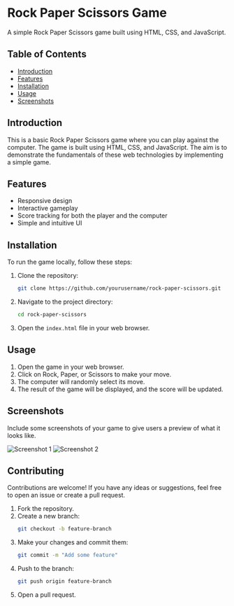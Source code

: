 # Rock Paper Scissors Game

A simple Rock Paper Scissors game built using HTML, CSS, and JavaScript.

## Table of Contents

- [Introduction](#introduction)
- [Features](#features)
- [Installation](#installation)
- [Usage](#usage)
- [Screenshots](#screenshots)


## Introduction

This is a basic Rock Paper Scissors game where you can play against the computer. The game is built using HTML, CSS, and JavaScript. The aim is to demonstrate the fundamentals of these web technologies by implementing a simple game.

## Features

- Responsive design
- Interactive gameplay
- Score tracking for both the player and the computer
- Simple and intuitive UI

## Installation

To run the game locally, follow these steps:

1. Clone the repository:
    ```sh
    git clone https://github.com/yourusername/rock-paper-scissors.git
    ```

2. Navigate to the project directory:
    ```sh
    cd rock-paper-scissors
    ```

3. Open the `index.html` file in your web browser.

## Usage

1. Open the game in your web browser.
2. Click on Rock, Paper, or Scissors to make your move.
3. The computer will randomly select its move.
4. The result of the game will be displayed, and the score will be updated.

## Screenshots

Include some screenshots of your game to give users a preview of what it looks like.

![Screenshot 1](path/to/screenshot1.png)
![Screenshot 2](path/to/screenshot2.png)

## Contributing

Contributions are welcome! If you have any ideas or suggestions, feel free to open an issue or create a pull request.

1. Fork the repository.
2. Create a new branch:
    ```sh
    git checkout -b feature-branch
    ```
3. Make your changes and commit them:
    ```sh
    git commit -m "Add some feature"
    ```
4. Push to the branch:
    ```sh
    git push origin feature-branch
    ```
5. Open a pull request.


